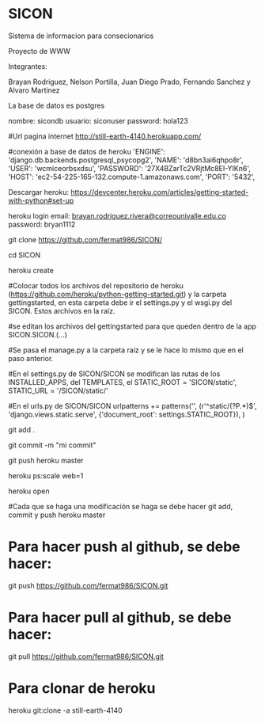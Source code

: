 # SICON

Sistema de informacion para consecionarios 

Proyecto de WWW

Integrantes:

Brayan Rodriguez, Nelson Portilla, Juan Diego Prado, Fernando Sanchez y Alvaro Martinez

La base de datos es postgres

nombre: sicondb
usuario: siconuser
password: hola123

#Url pagina internet
http://still-earth-4140.herokuapp.com/

#conexión a base de datos de heroku
'ENGINE': 'django.db.backends.postgresql_psycopg2',
'NAME': 'd8bn3ai6qhpo8r',
'USER': 'wcmiceorbsxdsu',
'PASSWORD': '27X4BZarTc2VRjtMc8EI-YIKn6',
'HOST': 'ec2-54-225-165-132.compute-1.amazonaws.com',
'PORT': '5432',

Descargar heroku: https://devcenter.heroku.com/articles/getting-started-with-python#set-up

heroku login 
email: brayan.rodriguez.rivera@correounivalle.edu.co
password: bryan1112


git clone https://github.com/fermat986/SICON/

cd SICON

heroku create 

#Colocar todos los archivos del repositorio de heroku (https://github.com/heroku/python-getting-started.git) y la carpeta gettingstarted, en esta carpeta debe ir el settings.py y el wsgi.py del SICON. Estos archivos en la raíz.

#se editan los archivos del gettingstarted para que queden dentro de la app SICON.SICON.(...)

#Se pasa el manage.py a la carpeta raíz y se le hace lo mismo que en el paso anterior.

#En el settings.py de SICON/SICON se modifican las rutas de los INSTALLED_APPS, del TEMPLATES, el STATIC_ROOT = 'SICON/static', STATIC_URL = '/SICON/static/'

#En el urls.py de SICON/SICON 
urlpatterns += patterns('',
        (r'^static/(?P<path>.*)$', 'django.views.static.serve', {'document_root': settings.STATIC_ROOT}),
    )

git add .

git commit -m "mi commit"

git push heroku master

heroku ps:scale web=1

heroku open

#Cada que se haga una modificación se haga se debe hacer git add, commit y push heroku master

# Para hacer push al github, se debe hacer:
git push https://github.com/fermat986/SICON.git  

# Para hacer pull al github, se debe hacer:
git pull https://github.com/fermat986/SICON.git  

# Para clonar de heroku
heroku git:clone -a still-earth-4140

